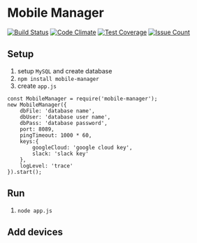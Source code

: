 # Mobile Manager

[![Build Status](https://travis-ci.org/elevenetc/device-manager-back-end.svg?branch=master)](https://travis-ci.org/elevenetc/device-manager-back-end)
[![Code Climate](https://codeclimate.com/github/elevenetc/device-manager-back-end/badges/gpa.svg)](https://codeclimate.com/github/elevenetc/device-manager-back-end)
[![Test Coverage](https://codeclimate.com/github/elevenetc/device-manager-back-end/badges/coverage.svg)](https://codeclimate.com/github/elevenetc/device-manager-back-end/coverage)
[![Issue Count](https://codeclimate.com/github/elevenetc/device-manager-back-end/badges/issue_count.svg)](https://codeclimate.com/github/elevenetc/device-manager-back-end)
## Setup
1. setup `MySQL` and create database
2. `npm install mobile-manager`
3. create `app.js`
```
const MobileManager = require('mobile-manager');
new MobileManager({
    dbFile: 'database name',
    dbUser: 'database user name',
    dbPass: 'database password',
    port: 8089,
    pingTimeout: 1000 * 60,
    keys:{
        googleCloud: 'google cloud key',
        slack: 'slack key'
    },
    logLevel: 'trace'
}).start();
```
## Run
1. `node app.js`
## Add devices